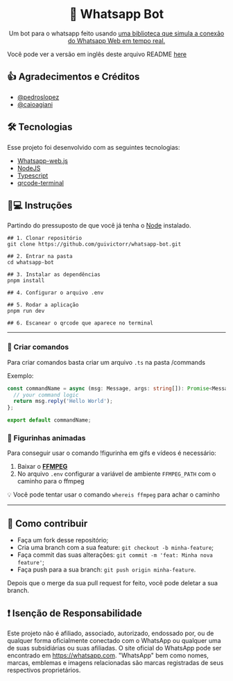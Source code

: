 <h1 align='center'>🤖 Whatsapp Bot</h1>
<p align='center'>Um bot para o whatsapp feito usando <a href="https://github.com/pedroslopez/whatsapp-web.js">uma biblioteca que simula a conexão do Whatsapp Web em tempo real.</a></p>

Você pode ver a versão em inglês deste arquivo README [here](https://github.com/guivictorr/whatsapp-bot/blob/master/README-ENG.md)

## 👍 Agradecimentos e Créditos

- [@pedroslopez](https://github.com/pedroslopez)
- [@caioagiani](https://github.com/caioagiani)

## 🛠 Tecnologias

Esse projeto foi desenvolvido com as seguintes tecnologias:

- [Whatsapp-web.js](https://github.com/pedroslopez/whatsapp-web.js)
- [NodeJS](https://nodejs.org/)
- [Typescript](https://typescriptlang.org/)
- [qrcode-terminal](https://www.npmjs.com/package/node-base64-image)

## 📱💻 Instruções

Partindo do pressuposto de que você já tenha o [Node](https://nodejs.org) instalado.

```
## 1. Clonar repositório
git clone https://github.com/guivictorr/whatsapp-bot.git

## 2. Entrar na pasta
cd whatsapp-bot

## 3. Instalar as dependências
pnpm install

## 4. Configurar o arquivo .env

## 5. Rodar a aplicação
pnpm run dev

## 6. Escanear o qrcode que aparece no terminal
```

---

### 🔨 Criar comandos

Para criar comandos basta criar um arquivo `.ts` na pasta /commands

Exemplo:

```ts
const commandName = async (msg: Message, args: string[]): Promise<Message> => {
  // your command logic
  return msg.reply('Hello World');
};

export default commandName;
```

### 📌 Figurinhas animadas

Para conseguir usar o comando !figurinha em gifs e vídeos é necessário:

1. Baixar o **[FFMPEG](https://ffmpeg.org/)**
2. No arquivo `.env` configurar a variável de ambiente `FFMPEG_PATH` com o caminho
   para o ffmpeg

💡 Você pode tentar usar o comando `whereis ffmpeg` para achar o caminho

---

## 🤔 Como contribuir

- Faça um fork desse repositório;
- Cria uma branch com a sua feature: `git checkout -b minha-feature`;
- Faça commit das suas alterações: `git commit -m 'feat: Minha nova feature'`;
- Faça push para a sua branch: `git push origin minha-feature`.

Depois que o merge da sua pull request for feito, você pode deletar a sua branch.

## ❗ Isenção de Responsabilidade

Este projeto não é afiliado, associado, autorizado, endossado por,
ou de qualquer forma oficialmente conectado com o WhatsApp ou qualquer
uma de suas subsidiárias ou suas afiliadas. O site oficial do WhatsApp pode ser encontrado em https://whatsapp.com.
"WhatsApp" bem como nomes, marcas, emblemas e imagens relacionadas são marcas registradas de seus respectivos proprietários.
